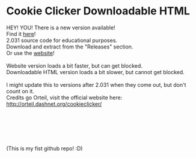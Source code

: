 # Cookie Clicker Downloadable HTML
HEY! YOU! There is a new version available!<br>Find it <a target="_blank" href="https://sushi8756.github.io/Cookie-Clicker-2.048/">here</a>!<br>
2.031 source code for educational purposes. <br>
Download and extract from the "Releases" section.<br>
Or use the <a target="_blank" href="https://sushi8756.github.io/Cookie-Clicker-2.031/">website</a>!<br><br>
Website version loads a bit faster, but can get blocked.<br>
Downloadable HTML version loads a bit slower, but cannot get blocked.<br><br>
I might update this to versions after 2.031 when they come out, but don't count on it.<br>
Credits go Orteil, visit the official website here: http://orteil.dashnet.org/cookieclicker/
<br><br><br><br><br><br><br>
(This is my fist github repo! :D)
